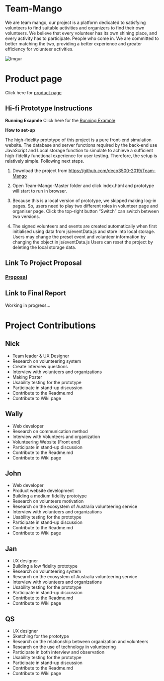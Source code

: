 # Team-Mango
We are team mango, our project is a platform dedicated to satisfying volunteers to find suitable activities and organizers to find their own volunteers. We believe that every volunteer has its own shining place, and every activity has to participate. People who come in. We are committed to better matching the two, providing a better experience and greater efficiency for volunteer activities.

![Imgur](https://i.imgur.com/f0fi1xr.png)

# Product page
Click here for [product page](http://wallygood.net/social-prototype/product/)

## Hi-fi Prototype Instructions
**Running Exapmle**
Click here for the [Running Example](http://wallygood.net/social-prototype/)

**How to set-up**

The high-fidelity prototype of this project is a pure front-end simulation website. The database and server functions required by the back-end use JavaScript and Local storage function to simulate to achieve a sufficient high-fidelity functional experience for user testing. Therefore, the setup is relatively simple. Following next steps.

1. Download the project from https://github.com/deco3500-2019/Team-Mango

2. Open Team-Mango-Master folder and click index.html and prototype will start to run in browser.

3. Because this is a local version of prototype, we skipped making log-in pages. So, users need to play two different roles in volunteer page and organiser page. Click the top-right button “Switch” can switch between two versions.

4. The signed volunteers and events are created automatically when first initialised using data from js/eventData.js and store into local storage. Users may change the preset event and volunteer information by changing the object in js/eventData.js Users can reset the project by deleting the local storage data.

## Link To Project Proposal

### [Proposal](https://github.com/deco3500-2019/Team-Mango/wiki/Proposal)

## Link to Final Report

Working in progress...

# Project Contributions

## Nick
* Team leader & UX Designer
* Research on volunteering system
* Create Interview questions
* Interview with volunteers and organizations
* Making Poster
* Usability testing for the prototype
* Participate in stand-up discussion
* Contribute to the Readme.md
* Contribute to Wiki page

## Wally
* Web developer
* Research on communication method
* Interview with Volunteers and organization
* Volunteering Website (Front end) 
* Participate in stand-up discussion
* Contribute to the Readme.md
* Contribute to Wiki page

## John
* Web developer 
* Product website development
* Building a medium fidelity prototype
* Research on volunteers motivation
* Research on the ecosystem of Australia volunteering service
* Interview with volunteers and organizations
* Usability testing for the prototype
* Participate in stand-up discussion
* Contribute to the Readme.md
* Contribute to Wiki page

## Jan
* UX designer
* Building a low fidelity prototype
* Research on volunteering system
* Research on the ecosystem of Australia volunteering service
* Interview with volunteers and organizations
* Usability testing for the prototype
* Participate in stand-up discussion
* Contribute to the Readme.md
* Contribute to Wiki page

## QS
* UX designer
* Sketching for the prototype
* Research on the relationship between organization and volunteers
* Research on the use of technology in volunteering
* Participate in both interview and observation 
* Usability testing for the prototype
* Participate in stand-up discussion
* Contribute to the Readme.md
* Contribute to Wiki page

